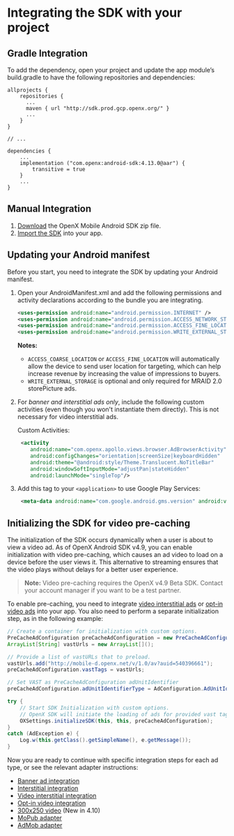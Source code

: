 Integrating the SDK with your project
=====================================

Gradle Integration 
------------------------------

To add the dependency, open your project and update the app module’s build.gradle to have the following repositories and dependencies:

```
allprojects {
    repositories {
      ...
      maven { url "http://sdk.prod.gcp.openx.org/" }
      ...
    }
}

// ...

dependencies {
    ...
    implementation ("com.openx:android-sdk:4.13.0@aar") {
        transitive = true
    }
    ...
}
```



Manual Integration
------------------------------


1. [Download](http://sdk.prod.gcp.openx.org/android/4.13.0/OpenX_Mobile_SDK_Android_4.13.0.zip) the OpenX Mobile Android SDK zip file.
1. [Import the SDK](android-sdk-importing.md) into your app.

Updating your Android manifest
------------------------------

Before you start, you need to integrate the SDK by updating your Android manifest.

1.  Open your AndroidManifest.xml and add the following permissions and
    activity declarations according to the bundle you are integrating.

    ``` xml
    <uses-permission android:name="android.permission.INTERNET" />
    <uses-permission android:name="android.permission.ACCESS_NETWORK_STATE" />
    <uses-permission android:name="android.permission.ACCESS_FINE_LOCATION" />
    <uses-permission android:name="android.permission.WRITE_EXTERNAL_STORAGE" />
    ```

    **Notes:**

    -   `ACCESS_COARSE_LOCATION` or `ACCESS_FINE_LOCATION` will
        automatically allow the device to send user location for
        targeting, which can help increase revenue by increasing the
        value of impressions to buyers.
    -   `WRITE_EXTERNAL_STORAGE` is optional and only required for MRAID
        2.0 storePicture ads.

2.  For *banner and interstitial ads only*, include the following custom
    activities (even though you won't instantiate them directly). This
    is not necessary for video interstitial ads.

    Custom Activities:

    ``` xml
     <activity
        android:name="com.openx.apollo.views.browser.AdBrowserActivity"
        android:configChanges="orientation|screenSize|keyboardHidden"
        android:theme="@android:style/Theme.Translucent.NoTitleBar"
        android:windowSoftInputMode="adjustPan|stateHidden"
        android:launchMode="singleTop"/>  
    ```

3.  Add this tag to your `<application>` to use Google Play Services:

    ``` xml
     <meta-data android:name="com.google.android.gms.version" android:value="@integer/google_play_services_version" />  
    ```

Initializing the SDK for video pre-caching
------------------------------------------

The initialization of the SDK occurs dynamically when a user is about to
view a video ad. As of OpenX Android SDK v4.9, you can enable
initialization with video pre-caching, which causes an ad video to load
on a device before the user views it. This alternative to streaming
ensures that the video plays without delays for a better user
experience.

> **Note:** Video pre-caching requires the OpenX v4.9 Beta SDK. Contact your account
manager if you want to be a test partner.

To enable pre-caching, you need to integrate [video interstitial
ads](android-sdk-video-interstitial-integration.md) or [opt-in video
ads](android-sdk-video-optin-integration.md) into your app. You also
need to perform a separate initialization step, as in the following
example:

``` java
// Create a container for initialization with custom options.
PreCacheAdConfiguration preCacheAdConfiguration = new PreCacheAdConfiguration();
ArrayList[String] vastUrls = new ArrayList[](); 

// Provide a list of vastURLs that to preload. 
vastUrls.add("http://mobile-d.openx.net/v/1.0/av?auid=540396661"); 
preCacheAdConfiguration.vastTags = vastUrls; 

// Set VAST as PreCacheAdConfiguration adUnitIdentifier
preCacheAdConfiguration.adUnitIdentifierType = AdConfiguration.AdUnitIdentifierType.VAST; 

try {
    // Start SDK Initialization with custom options. 
    // OpenX SDK will initiate the loading of ads for provided vast tags immediately.
    OXSettings.initializeSDK(this, this, preCacheAdConfiguration);
}
catch (AdException e) {
    Log.w(this.getClass().getSimpleName(), e.getMessage());
}
```

Now you are ready to continue with specific integration steps for each
ad type, or see the relevant adapter instructions:

-   [Banner ad integration](android-sdk-banner-integration.md)
-   [Interstitial integration](android-sdk-interstitial-integration.md)
-   [Video interstitial integration](android-sdk-video-interstitial-integration.md)
-   [Opt-in video integration](android-sdk-video-optin-integration.md)
-   [300x250 video](android-sdk-info/android-sdk-video-ad-view-integration.md) (New in 4.10)
-   [MoPub adapter](android-sdk-mopub-adapter.md)
-   [AdMob adapter](android-sdk-admob-adapter.md)
